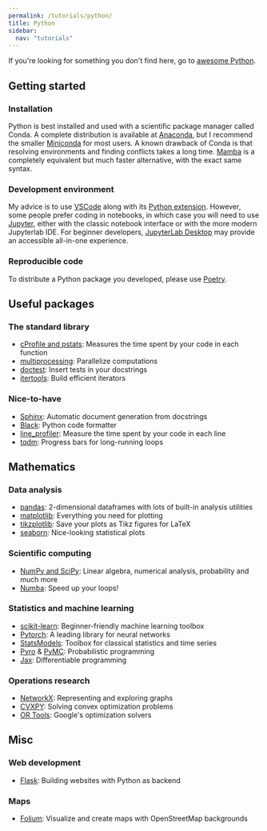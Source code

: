 ```yaml
---
permalink: /tutorials/python/
title: Python
sidebar:
  nav: "tutorials"
---
```


If you're looking for something you don't find here, go to [awesome Python](https://github.com/vinta/awesome-python).

## Getting started

### Installation

Python is best installed and used with a scientific package manager called Conda. A complete distribution is available at [Anaconda](https://www.anaconda.com/), but I recommend the smaller [Miniconda](https://docs.conda.io/en/latest/miniconda.html) for most users. A known drawback of Conda is that resolving environments and finding conflicts takes a long time. [Mamba](https://github.com/mamba-org/mamba) is a completely equivalent but much faster alternative, with the exact same syntax.

### Development environment

My advice is to use [VSCode](../tutorials/vscode.md) along with its [Python extension](https://code.visualstudio.com/docs/languages/python). However, some people prefer coding in notebooks, in which case you will need to use [Jupyter](https://jupyter.org/), either with the classic notebook interface or with the more modern Jupyterlab IDE. For beginner developers, [JupyterLab Desktop](https://github.com/jupyterlab/jupyterlab-desktop) may provide an accessible all-in-one experience.

### Reproducible code

To distribute a Python package you developed, please use [Poetry](https://github.com/python-poetry/poetry).

## Useful packages

### The standard library

- [cProfile and pstats](https://docs.python.org/3/library/profile.html): Measures the time spent by your code in each function
- [multiprocessing](https://docs.python.org/3/library/multiprocessing.html): Parallelize computations
- [doctest](https://docs.python.org/3/library/doctest.html): Insert tests in your docstrings
- [itertools](https://docs.python.org/3/library/itertools.html): Build efficient iterators

### Nice-to-have

- [Sphinx](http://www.sphinx-doc.org/en/master/): Automatic document generation from docstrings
- [Black](https://black.readthedocs.io/en/stable/): Python code formatter
- [line_profiler](https://github.com/rkern/line_profiler): Measure the time spent by your code in each line
- [tqdm](https://github.com/tqdm/tqdm): Progress bars for long-running loops

## Mathematics

### Data analysis

- [pandas](https://pandas.pydata.org): 2-dimensional dataframes with lots of built-in analysis utilities
- [matplotlib](https://matplotlib.org): Everything you need for plotting
- [tikzplotlib](https://github.com/nschloe/tikzplotlib): Save your plots as Tikz figures for LaTeX
- [seaborn](https://seaborn.pydata.org): Nice-looking statistical plots

### Scientific computing

- [NumPy and SciPy](https://docs.scipy.org/doc/): Linear algebra, numerical analysis, probability and much more
- [Numba](https://github.com/numba/numba): Speed up your loops!

### Statistics and machine learning

- [scikit-learn](https://scikit-learn.org/stable/): Beginner-friendly machine learning toolbox
- [Pytorch](https://pytorch.org/): A leading library for neural networks
- [StatsModels](https://www.statsmodels.org/stable/index.html): Toolbox for classical statistics and time series
- [Pyro](http://pyro.ai) & [PyMC](https://docs.pymc.io): Probabilistic programming
- [Jax](https://github.com/google/jax): Differentiable programming

### Operations research

- [NetworkX](https://networkx.github.io): Representing and exploring graphs
- [CVXPY](https://www.cvxpy.org): Solving convex optimization problems
- [OR Tools](https://developers.google.com/optimization/): Google's optimization solvers

## Misc

### Web development

- [Flask](http://flask.pocoo.org): Building websites with Python as backend

### Maps

- [Folium](https://python-visualization.github.io/folium/): Visualize and create maps with OpenStreetMap backgrounds
